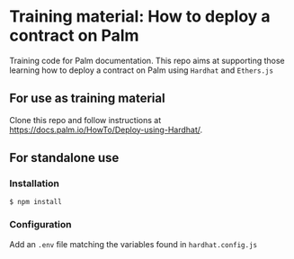 # Training material: How to deploy a contract on Palm

Training code for Palm documentation. This repo aims at supporting those learning how to deploy a contract on Palm using `Hardhat` and `Ethers.js`

## For use as training material

Clone this repo and follow instructions at https://docs.palm.io/HowTo/Deploy-using-Hardhat/.

## For standalone use


### Installation

```
$ npm install
```

### Configuration

Add an `.env` file matching the variables found in `hardhat.config.js`
